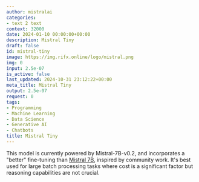 ```yaml
---
author: mistralai
categories:
- text 2 text
context: 32000
date: 2024-01-10 00:00:00+00:00
description: Mistral Tiny
draft: false
id: mistral-tiny
image: https://img.rifx.online/logo/mistral.png
img: 0
input: 2.5e-07
is_active: false
last_updated: 2024-10-31 23:12:22+00:00
meta_title: Mistral Tiny
output: 2.5e-07
request: 0
tags:
- Programming
- Machine Learning
- Data Science
- Generative AI
- Chatbots
title: Mistral Tiny
---
```




This model is currently powered by Mistral-7B-v0.2, and incorporates a "better" fine-tuning than [Mistral 7B](/mistralai/mistral-7b-instruct-v0.1), inspired by community work. It's best used for large batch processing tasks where cost is a significant factor but reasoning capabilities are not crucial.

